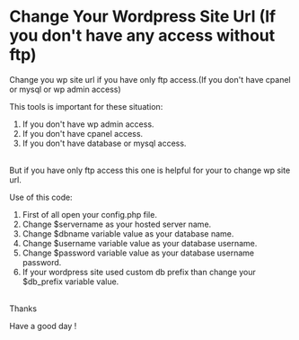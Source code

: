 # Change Your Wordpress Site Url (If you don't have any access without ftp)
Change you wp site url if you have only ftp access.(If you don't have cpanel or mysql or wp admin access)

This tools is important for these situation:<br>
1. If you don't have wp admin access.<br>
2. If you don't have cpanel access.<br>
3. If you don't have database or mysql access.<br>
<br>
But if you have only ftp access this one is helpful for your to change wp site url.<br>

Use of this code:<br>
1. First of all open your config.php file.<br>
2. Change $servername as your hosted server name.<br>
3. Change $dbname variable value as your database name.<br>
4. Change $username variable value as your database username.<br>
5. Change $password variable value as your database username password.<br>
6. If your wordpress site used custom db prefix than change your $db_prefix variable value.<br>
<br>
Thanks<br>

Have a good day !<br>
 
